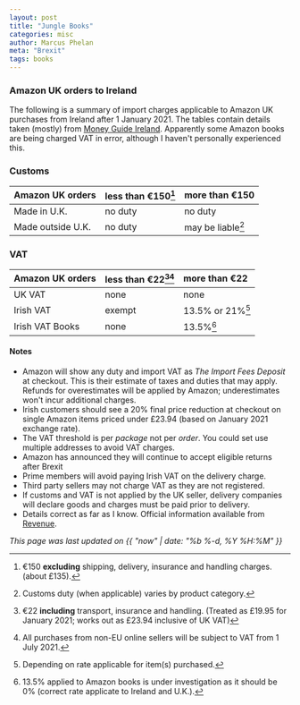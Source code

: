 ```yaml
---
layout: post
title: "Jungle Books"
categories: misc
author: Marcus Phelan
meta: "Brexit"
tags: books
---
```


### Amazon UK orders to Ireland 
The following is a summary of import charges applicable to Amazon UK purchases from Ireland after 1 January 2021. The tables contain details taken (mostly) from [Money Guide Ireland](https://www.moneyguideireland.com/buying-from-amazon-uk-after-brexit.html). Apparently some Amazon books are being charged VAT in error, although I haven't personally experienced this. 

### Customs

| Amazon UK orders| less than €150[^1] | more than €150 |  
|:--|:--|:--|
| Made in U.K.| no duty | no duty |  
| Made outside U.K. | no duty | may be liable[^2]|  


### VAT 

|Amazon UK orders | less than €22[^3][^4] | more than €22|  
|:--|:--|:--|
| UK VAT | none |none | 
|Irish VAT| exempt | 13.5% or 21%[^5] |  
|Irish VAT Books| none | 13.5%[^6]|  

#### Notes 

- Amazon will show any duty and import VAT as _The Import Fees Deposit_ at checkout. This is their estimate of taxes and duties that may apply. Refunds for overestimates will be applied by Amazon; underestimates won't incur additional charges.
- Irish customers should see a 20% final price reduction at checkout on single Amazon items priced under £23.94 (based on January 2021 exchange rate).
- The VAT threshold is per _package_ not per _order_. You could set use multiple addresses to avoid VAT charges.
- Amazon has announced they will continue to accept eligible returns after Brexit
- Prime members will avoid paying Irish VAT on the delivery charge.
- Third party sellers may not charge VAT as they are not registered.
- If customs and VAT is not applied by the UK seller, delivery companies will declare goods and charges must be paid prior to delivery.
- Details correct as far as I know. Official information available from [Revenue](https://www.revenue.ie/en/Home.aspx).


 
[^1]: €150 **excluding** shipping, delivery, insurance and handling charges. (about £135).
[^2]: Customs duty (when applicable) varies by product category.
[^3]: €22 **including** transport, insurance and handling. (Treated as £19.95 for January 2021; works out as £23.94 inclusive of UK VAT)
[^4]: All purchases from non-EU online sellers will be subject to VAT from 1 July 2021.
[^5]: Depending on rate applicable for item(s) purchased.
[^6]: 13.5% applied to Amazon books is under investigation as it should be 0% (correct rate applicate to Ireland and U.K.). 


_This page was last updated on {{ "now" | date: "%b %-d, %Y %H:%M" }}_